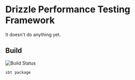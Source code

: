 # Drizzle Performance Testing Framework

It doesn't do anything yet.

## Build

![Build Status](https://circleci.com/gh/paoloambrosio/drizzle.svg?style=shield)

```
sbt package
```

